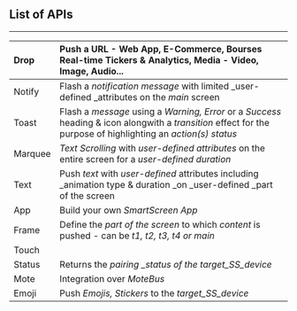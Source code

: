 ## List of APIs

---

| Drop | Push a URL - Web App, E-Commerce, Bourses Real-time Tickers & Analytics, Media - Video, Image, Audio... |
| :--- | :--- |
| Notify | Flash a _notification message_ with limited _user-defined _attributes on the _main_ screen |
| Toast | Flash a <i>message</i> using a <i>Warning, Error</i> or a <i>Success</i> heading & icon alongwith a <i>transition</i> effect for the purpose of highlighting an <i>action(s) status</i> |
| Marquee | _Text Scrolling_ with _user-defined attributes_ on the entire  screen for a _user-defined_ _duration_ |
| Text | Push _text_ with _user-defined_ attributes including _animation type & duration _on _user-defined _part of the screen |
| App | Build your own <i>SmartScreen App</i> |
| Frame | Define the _part of the screen_ to which _content_ is pushed - can be _t1, t2, t3, t4 or main_ |
| Touch |  |
| Status | Returns the _pairing \_status _of the_ target\_SS\_device_ |
| Mote | Integration over _MoteBus_ |
| Emoji | Push _Emojis, Stickers_ to the _target\_SS\_device_ |



